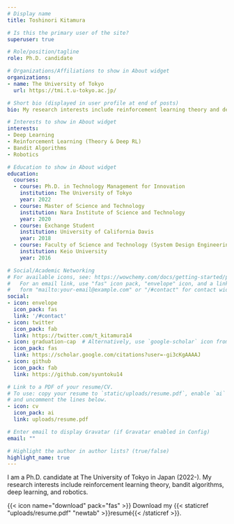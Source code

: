 ```yaml
---
# Display name
title: Toshinori Kitamura

# Is this the primary user of the site?
superuser: true

# Role/position/tagline
role: Ph.D. candidate

# Organizations/Affiliations to show in About widget
organizations:
- name: The University of Tokyo
  url: https://tmi.t.u-tokyo.ac.jp/

# Short bio (displayed in user profile at end of posts)
bio: My research interests include reinforcement learning theory and deep learning.

# Interests to show in About widget
interests:
- Deep Learning
- Reinforcement Learning (Theory & Deep RL)
- Bandit Algorithms
- Robotics

# Education to show in About widget
education:
  courses:
  - course: Ph.D. in Technology Management for Innovation
    institution: The University of Tokyo
    year: 2022
  - course: Master of Science and Technology
    institution: Nara Institute of Science and Technology
    year: 2020
  - course: Exchange Student
    institution: University of California Davis
    year: 2018
  - course: Faculty of Science and Technology (System Design Engineering)
    institution: Keio University
    year: 2016

# Social/Academic Networking
# For available icons, see: https://wowchemy.com/docs/getting-started/page-builder/#icons
#   For an email link, use "fas" icon pack, "envelope" icon, and a link in the
#   form "mailto:your-email@example.com" or "/#contact" for contact widget.
social:
- icon: envelope
  icon_pack: fas
  link: '/#contact'
- icon: twitter
  icon_pack: fab
  link: https://twitter.com/t_kitamura14
- icon: graduation-cap  # Alternatively, use `google-scholar` icon from `ai` icon pack
  icon_pack: fas
  link: https://scholar.google.com/citations?user=-gi3cKgAAAAJ
- icon: github
  icon_pack: fab
  link: https://github.com/syuntoku14

# Link to a PDF of your resume/CV.
# To use: copy your resume to `static/uploads/resume.pdf`, enable `ai` icons in `params.toml`, 
# and uncomment the lines below.
- icon: cv
  icon_pack: ai
  link: uploads/resume.pdf

# Enter email to display Gravatar (if Gravatar enabled in Config)
email: ""

# Highlight the author in author lists? (true/false)
highlight_name: true
---
```


I am a Ph.D. candidate at The University of Tokyo in Japan (2022-). 
My research interests include reinforcement learning theory, bandit algorithms, deep learning, and robotics.


{{< icon name="download" pack="fas" >}} Download my {{< staticref "uploads/resume.pdf" "newtab" >}}resumé{{< /staticref >}}.
